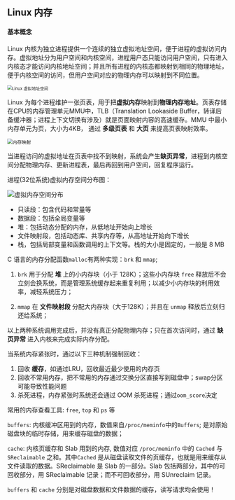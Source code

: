 ## Linux  内存



#### 基本概念

Linux 内核为独立进程提供一个连续的独立虚拟地址空间，便于进程的虚拟访问内存。虚拟地址分为用户空间和内核空间，进程用户态只能访问用户空间，只有进入内核态才能访问内核地址空间；并且所有进程的内核态都映射到相同的物理地址，便于内核空间的访问，但用户空间对应的物理内存可以映射到不同位置。

<img src="https://static001.geekbang.org/resource/image/ed/7b/ed8824c7a2e4020e2fdd2a104c70ab7b.png" alt="Linux 虚拟地址空间" title="Linux 虚拟地址空间" style="zoom:67%;" />



Linux 为每个进程维护一张页表，用于把**虚拟内存**映射到**物理内存地址**。页表存储在CPU的内存管理单元MMU中，TLB（Translation Lookaside Buffer，转译后备缓冲器；进程上下文切换有涉及）就是页面映射内容的高速缓存。MMU 中最小内存单元为页，大小为4KB， 通过 **多级页表** 和 **大页** 来提高页表映射效率。

<img src="https://static001.geekbang.org/resource/image/fc/b6/fcfbe2f8eb7c6090d82bf93ecdc1f0b6.png" alt="内存映射" style="zoom:75%;" />



当进程访问的虚拟地址在页表中找不到映射，系统会产生**缺页异常**，进程到内核空间分配物理内存、更新进程表，最后再回到用户空间，回复程序运行。



进程(32位系统)虚拟内存空间分布图：

![虚拟内存空间分布](https://static001.geekbang.org/resource/image/71/5d/71a754523386cc75f4456a5eabc93c5d.png)

* 只读段：包含代码和常量等
* 数据段：包括全局变量等
* 堆：包括动态分配的内存，从低地址开始向上增长
* 文件映射段，包括动态库、共享内存等，从高地址开始向下增长
* 栈，包括局部变量和函数调用的上下文等。栈的大小是固定的，一般是 8 MB



C 语言的内存分配函数`malloc`有两种实现：`brk` 和 `mmap`; 

1. `brk` 用于分配 **堆** 上的小内存块（小于 128K）；这些小内存块 `free` 释放后不会立刻会换系统，而是管理系统缓存起来重复利用；以减少小内存块的利用效率，减轻系统压力；

2. `mmap` 在 **文件映射段** 分配大内存块（大于128K）；并且在 `unmap` 释放后立刻归还给系统；

以上两种系统调用完成后，并没有真正分配物理内存；只在首次访问时，通过 **缺页异常** 进入内核来完成实际内存分配。



当系统内存紧张时，通过以下三种机制强制回收：

1. 回收 **缓存**，如通过LRU，回收最近最少使用的内存页
2. 回收不常用内存，把不常用的内存通过交换分区直接写到磁盘中；swap分区可能导致性能问题
3. 杀死进程，内存紧张时系统还会通过 OOM 杀死进程；通过`oom_score`决定



常用的内存查看工具: `free`, `top` 和 `ps` 等



`buffers`: 内核缓冲区用到的内存，数值来自`/proc/meminfo`中的`Buffers`; 是对原始磁盘块的临时存储，用来缓存磁盘的数据；

`cache`: 内核页缓存和 Slab 用到的内存, 数值对应 `/proc/meminfo` 中的 `Cached` 与 `SReclaimable` 之和。其中`Cached` 是从磁盘读取文件的页缓存，也就是用来缓存从文件读取的数据。SReclaimable 是 Slab 的一部分。Slab 包括两部分，其中的可回收部分，用 SReclaimable 记录；而不可回收部分，用 SUnreclaim 记录。

`buffers` 和 `cache` 分别是对磁盘数据和文件数据的缓存，读写请求均会使用！

